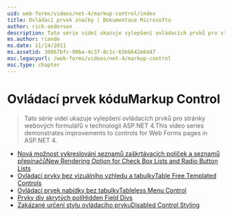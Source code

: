 ```yaml
---
uid: web-forms/videos/net-4/markup-control/index
title: Ovládací prvek značky | Dokumentace Microsoftu
author: rick-anderson
description: Tato série videí ukazuje vylepšení ovládacích prvků pro stránky webových formulářů v technologii ASP.NET 4.
ms.author: riande
ms.date: 11/14/2011
ms.assetid: 36667bfc-90ba-4c37-8c1c-65b6642e6d47
msc.legacyurl: /web-forms/videos/net-4/markup-control
msc.type: chapter
---
```

<a name="markup-control"></a><span data-ttu-id="42968-103">Ovládací prvek kódu</span><span class="sxs-lookup"><span data-stu-id="42968-103">Markup Control</span></span>
====================
> <span data-ttu-id="42968-104">Tato série videí ukazuje vylepšení ovládacích prvků pro stránky webových formulářů v technologii ASP.NET 4.</span><span class="sxs-lookup"><span data-stu-id="42968-104">This video series demonstrates improvements to controls for Web Forms pages in ASP.NET 4.</span></span>


- [<span data-ttu-id="42968-105">Nová možnost vykreslování seznamů zaškrtávacích políček a seznamů přepínačů</span><span class="sxs-lookup"><span data-stu-id="42968-105">New Rendering Option for Check Box Lists and Radio Button Lists</span></span>](aspnet-4-quick-hit-new-rendering-option-for-check-box-lists-and-radio-button-lists.md)
- [<span data-ttu-id="42968-106">Ovládací prvky bez vizuálního vzhledu a tabulky</span><span class="sxs-lookup"><span data-stu-id="42968-106">Table Free Templated Controls</span></span>](aspnet-4-quick-hit-table-free-templated-controls.md)
- [<span data-ttu-id="42968-107">Ovládací prvek nabídky bez tabulky</span><span class="sxs-lookup"><span data-stu-id="42968-107">Tableless Menu Control</span></span>](aspnet-4-quick-hit-tableless-menu-control.md)
- [<span data-ttu-id="42968-108">Prvky div skrytých polí</span><span class="sxs-lookup"><span data-stu-id="42968-108">Hidden Field Divs</span></span>](aspnet-4-quick-hit-hidden-field-divs.md)
- [<span data-ttu-id="42968-109">Zakázané určení stylu ovládacího prvku</span><span class="sxs-lookup"><span data-stu-id="42968-109">Disabled Control Styling</span></span>](aspnet-4-quick-hit-disabled-control-styling.md)
